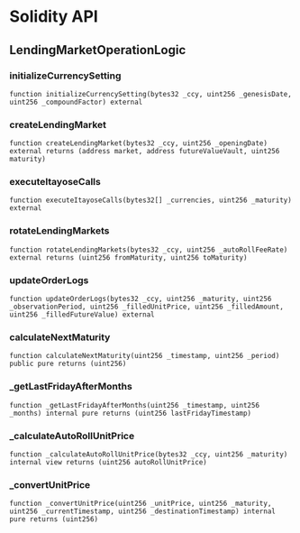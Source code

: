 # Solidity API

## LendingMarketOperationLogic

### initializeCurrencySetting

```solidity
function initializeCurrencySetting(bytes32 _ccy, uint256 _genesisDate, uint256 _compoundFactor) external
```

### createLendingMarket

```solidity
function createLendingMarket(bytes32 _ccy, uint256 _openingDate) external returns (address market, address futureValueVault, uint256 maturity)
```

### executeItayoseCalls

```solidity
function executeItayoseCalls(bytes32[] _currencies, uint256 _maturity) external
```

### rotateLendingMarkets

```solidity
function rotateLendingMarkets(bytes32 _ccy, uint256 _autoRollFeeRate) external returns (uint256 fromMaturity, uint256 toMaturity)
```

### updateOrderLogs

```solidity
function updateOrderLogs(bytes32 _ccy, uint256 _maturity, uint256 _observationPeriod, uint256 _filledUnitPrice, uint256 _filledAmount, uint256 _filledFutureValue) external
```

### calculateNextMaturity

```solidity
function calculateNextMaturity(uint256 _timestamp, uint256 _period) public pure returns (uint256)
```

### _getLastFridayAfterMonths

```solidity
function _getLastFridayAfterMonths(uint256 _timestamp, uint256 _months) internal pure returns (uint256 lastFridayTimestamp)
```

### _calculateAutoRollUnitPrice

```solidity
function _calculateAutoRollUnitPrice(bytes32 _ccy, uint256 _maturity) internal view returns (uint256 autoRollUnitPrice)
```

### _convertUnitPrice

```solidity
function _convertUnitPrice(uint256 _unitPrice, uint256 _maturity, uint256 _currentTimestamp, uint256 _destinationTimestamp) internal pure returns (uint256)
```

